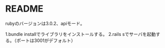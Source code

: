 # README
rubyのバージョンは3.0.2、apiモード。

1.bundle installでライブラリをインストールする。
2.rails sでサーバを起動する。（ポートは3001がデフォルト）